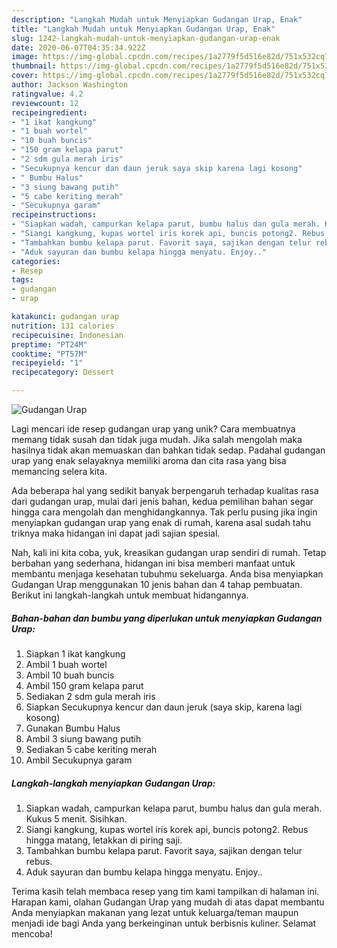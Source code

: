 ```yaml
---
description: "Langkah Mudah untuk Menyiapkan Gudangan Urap, Enak"
title: "Langkah Mudah untuk Menyiapkan Gudangan Urap, Enak"
slug: 1242-langkah-mudah-untuk-menyiapkan-gudangan-urap-enak
date: 2020-06-07T04:35:34.922Z
image: https://img-global.cpcdn.com/recipes/1a2779f5d516e82d/751x532cq70/gudangan-urap-foto-resep-utama.jpg
thumbnail: https://img-global.cpcdn.com/recipes/1a2779f5d516e82d/751x532cq70/gudangan-urap-foto-resep-utama.jpg
cover: https://img-global.cpcdn.com/recipes/1a2779f5d516e82d/751x532cq70/gudangan-urap-foto-resep-utama.jpg
author: Jackson Washington
ratingvalue: 4.2
reviewcount: 12
recipeingredient:
- "1 ikat kangkung"
- "1 buah wortel"
- "10 buah buncis"
- "150 gram kelapa parut"
- "2 sdm gula merah iris"
- "Secukupnya kencur dan daun jeruk saya skip karena lagi kosong"
- " Bumbu Halus"
- "3 siung bawang putih"
- "5 cabe keriting merah"
- "Secukupnya garam"
recipeinstructions:
- "Siapkan wadah, campurkan kelapa parut, bumbu halus dan gula merah. Kukus 5 menit. Sisihkan."
- "Siangi kangkung, kupas wortel iris korek api, buncis potong2. Rebus hingga matang, letakkan di piring saji."
- "Tambahkan bumbu kelapa parut. Favorit saya, sajikan dengan telur rebus."
- "Aduk sayuran dan bumbu kelapa hingga menyatu. Enjoy.."
categories:
- Resep
tags:
- gudangan
- urap

katakunci: gudangan urap 
nutrition: 131 calories
recipecuisine: Indonesian
preptime: "PT24M"
cooktime: "PT57M"
recipeyield: "1"
recipecategory: Dessert

---
```



![Gudangan Urap](https://img-global.cpcdn.com/recipes/1a2779f5d516e82d/751x532cq70/gudangan-urap-foto-resep-utama.jpg)

Lagi mencari ide resep gudangan urap yang unik? Cara membuatnya memang tidak susah dan tidak juga mudah. Jika salah mengolah maka hasilnya tidak akan memuaskan dan bahkan tidak sedap. Padahal gudangan urap yang enak selayaknya memiliki aroma dan cita rasa yang bisa memancing selera kita.



Ada beberapa hal yang sedikit banyak berpengaruh terhadap kualitas rasa dari gudangan urap, mulai dari jenis bahan, kedua pemilihan bahan segar hingga cara mengolah dan menghidangkannya. Tak perlu pusing jika ingin menyiapkan gudangan urap yang enak di rumah, karena asal sudah tahu triknya maka hidangan ini dapat jadi sajian spesial.


Nah, kali ini kita coba, yuk, kreasikan gudangan urap sendiri di rumah. Tetap berbahan yang sederhana, hidangan ini bisa memberi manfaat untuk membantu menjaga kesehatan tubuhmu sekeluarga. Anda bisa menyiapkan Gudangan Urap menggunakan 10 jenis bahan dan 4 tahap pembuatan. Berikut ini langkah-langkah untuk membuat hidangannya.

<!--inarticleads1-->

##### Bahan-bahan dan bumbu yang diperlukan untuk menyiapkan Gudangan Urap:

1. Siapkan 1 ikat kangkung
1. Ambil 1 buah wortel
1. Ambil 10 buah buncis
1. Ambil 150 gram kelapa parut
1. Sediakan 2 sdm gula merah iris
1. Siapkan Secukupnya kencur dan daun jeruk (saya skip, karena lagi kosong)
1. Gunakan  Bumbu Halus
1. Ambil 3 siung bawang putih
1. Sediakan 5 cabe keriting merah
1. Ambil Secukupnya garam




<!--inarticleads2-->

##### Langkah-langkah menyiapkan Gudangan Urap:

1. Siapkan wadah, campurkan kelapa parut, bumbu halus dan gula merah. Kukus 5 menit. Sisihkan.
1. Siangi kangkung, kupas wortel iris korek api, buncis potong2. Rebus hingga matang, letakkan di piring saji.
1. Tambahkan bumbu kelapa parut. Favorit saya, sajikan dengan telur rebus.
1. Aduk sayuran dan bumbu kelapa hingga menyatu. Enjoy..




Terima kasih telah membaca resep yang tim kami tampilkan di halaman ini. Harapan kami, olahan Gudangan Urap yang mudah di atas dapat membantu Anda menyiapkan makanan yang lezat untuk keluarga/teman maupun menjadi ide bagi Anda yang berkeinginan untuk berbisnis kuliner. Selamat mencoba!
